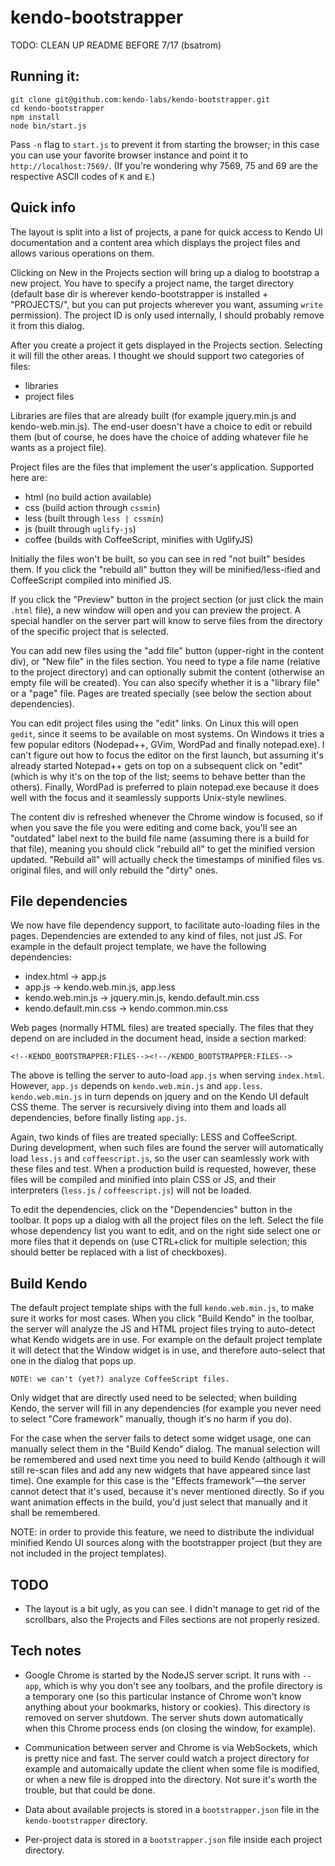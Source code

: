 kendo-bootstrapper
==================

TODO: CLEAN UP README BEFORE 7/17 (bsatrom)

## Running it:

    git clone git@github.com:kendo-labs/kendo-bootstrapper.git
    cd kendo-bootstrapper
    npm install
    node bin/start.js

Pass `-n` flag to `start.js` to prevent it from starting the browser;
in this case you can use your favorite browser instance and point it
to `http://localhost:7569/`.  (If you're wondering why 7569, 75 and 69
are the respective ASCII codes of `K` and `E`.)

## Quick info

The layout is split into a list of projects, a pane for quick access
to Kendo UI documentation and a content area which displays the
project files and allows various operations on them.

Clicking on New in the Projects section will bring up a dialog to bootstrap
a new project.  You have to specify a project name, the target directory
(default base dir is wherever kendo-bootstrapper is installed + "PROJECTS/",
but you can put projects wherever you want, assuming `write` permission).
The project ID is only used internally, I should probably remove it from
this dialog.

After you create a project it gets displayed in the Projects section.
Selecting it will fill the other areas.  I thought we should support two
categories of files:

- libraries
- project files

Libraries are files that are already built (for example jquery.min.js and
kendo-web.min.js).  The end-user doesn't have a choice to edit or rebuild
them (but of course, he does have the choice of adding whatever file he
wants as a project file).

Project files are the files that implement the user's application.
Supported here are:

- html (no build action available)
- css (build action through `cssmin`)
- less (built through `less | cssmin`)
- js (built through `uglify-js`)
- coffee (builds with CoffeeScript, minifies with UglifyJS)

Initially the files won't be built, so you can see in red "not built"
besides them.  If you click the "rebuild all" button they will be
minified/less-ified and CoffeeScript compiled into minified JS.

If you click the "Preview" button in the project section (or just click the
main `.html` file), a new window will open and you can preview the project.
A special handler on the server part will know to serve files from the
directory of the specific project that is selected.

You can add new files using the "add file" button (upper-right in the
content div), or "New file" in the files section.  You need to type a
file name (relative to the project directory) and can optionally
submit the content (otherwise an empty file will be created).  You can
also specify whether it is a "library file" or a "page" file.  Pages
are treated specially (see below the section about dependencies).

You can edit project files using the "edit" links.  On Linux this will
open `gedit`, since it seems to be available on most systems.  On
Windows it tries a few popular editors (Nodepad++, GVim, WordPad and
finally notepad.exe).  I can't figure out how to focus the editor on
the first launch, but assuming it's already started Notepad++ gets on
top on a subsequent click on "edit" (which is why it's on the top of
the list; seems to behave better than the others).  Finally, WordPad
is preferred to plain notepad.exe because it does well with the focus
and it seamlessly supports Unix-style newlines.

The content div is refreshed whenever the Chrome window is focused, so if
when you save the file you were editing and come back, you'll see an
"outdated" label next to the build file name (assuming there is a build for
that file), meaning you should click "rebuild all" to get the minified
version updated.  "Rebuild all" will actually check the timestamps of
minified files vs. original files, and will only rebuild the "dirty" ones.

## File dependencies

We now have file dependency support, to facilitate auto-loading files
in the pages.  Dependencies are extended to any kind of files, not
just JS.  For example in the default project template, we have the
following dependencies:

- index.html → app.js
- app.js → kendo.web.min.js, app.less
- kendo.web.min.js → jquery.min.js, kendo.default.min.css
- kendo.default.min.css → kendo.common.min.css

Web pages (normally HTML files) are treated specially.  The files that
they depend on are included in the document head, inside a section
marked:

    <!--KENDO_BOOTSTRAPPER:FILES--><!--/KENDO_BOOTSTRAPPER:FILES-->

The above is telling the server to auto-load `app.js` when serving
`index.html`.  However, `app.js` depends on `kendo.web.min.js` and
`app.less`.  `kendo.web.min.js` in turn depends on jquery and on the
Kendo UI default CSS theme.  The server is recursively diving into
them and loads all dependencies, before finally listing `app.js`.

Again, two kinds of files are treated specially: LESS and
CoffeeScript.  During development, when such files are found the
server will automatically load `less.js` and `coffeescript.js`, so the
user can seamlessly work with these files and test.  When a production
build is requested, however, these files will be compiled and minified
into plain CSS or JS, and their interpreters (`less.js` /
`coffeescript.js`) will not be loaded.

To edit the dependencies, click on the "Dependencies" button in the
toolbar.  It pops up a dialog with all the project files on the left.
Select the file whose dependency list you want to edit, and on the
right side select one or more files that it depends on (use CTRL+click
for multiple selection; this should better be replaced with a list of
checkboxes).

## Build Kendo

The default project template ships with the full `kendo.web.min.js`,
to make sure it works for most cases.  When you click "Build Kendo" in
the toolbar, the server will analyze the JS and HTML project files
trying to auto-detect what Kendo widgets are in use.  For example on
the default project template it will detect that the Window widget is
in use, and therefore auto-select that one in the dialog that pops up.

    NOTE: we can't (yet?) analyze CoffeeScript files.

Only widget that are directly used need to be selected; when building
Kendo, the server will fill in any dependencies (for example you never
need to select "Core framework" manually, though it's no harm if you
do).

For the case when the server fails to detect some widget usage, one
can manually select them in the "Build Kendo" dialog.  The manual
selection will be remembered and used next time you need to build
Kendo (although it will still re-scan files and add any new widgets
that have appeared since last time).  One example for this case is the
"Effects framework"—the server cannot detect that it's used, because
it's never mentioned directly.  So if you want animation effects in
the build, you'd just select that manually and it shall be remembered.

NOTE: in order to provide this feature, we need to distribute the
individual minified Kendo UI sources along with the bootstrapper
project (but they are not included in the project templates).

## TODO

- The layout is a bit ugly, as you can see.  I didn't manage to get rid of
  the scrollbars, also the Projects and Files sections are not properly
  resized.

## Tech notes

- Google Chrome is started by the NodeJS server script.  It runs with
  `--app`, which is why you don't see any toolbars, and the profile
  directory is a temporary one (so this particular instance of Chrome won't
  know anything about your bookmarks, history or cookies).  This directory
  is removed on server shutdown.  The server shuts down automatically when
  this Chrome process ends (on closing the window, for example).

- Communication between server and Chrome is via WebSockets, which is pretty
  nice and fast.  The server could watch a project directory for example and
  automaically update the client when some file is modified, or when a new
  file is dropped into the directory.  Not sure it's worth the trouble, but
  that could be done.

- Data about available projects is stored in a `bootstrapper.json` file in
  the `kendo-bootstrapper` directory.

- Per-project data is stored in a `bootstrapper.json` file inside each
  project directory.

